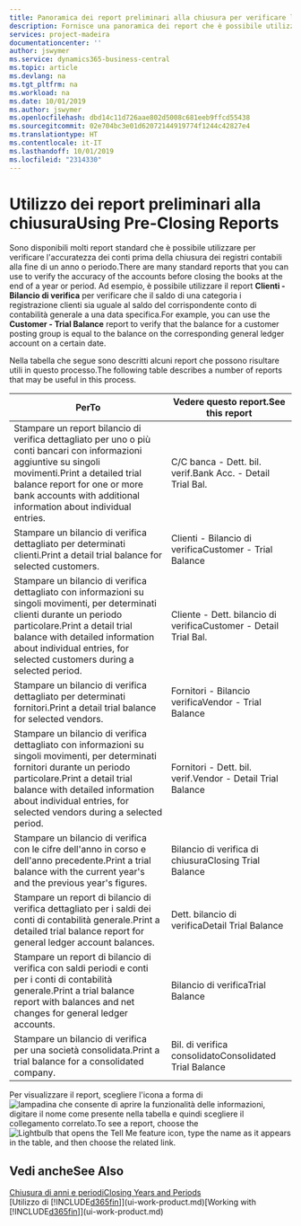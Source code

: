 ```yaml
---
title: Panoramica dei report preliminari alla chiusura per verificare l'accuratezza dei conti | Documenti Microsoft
description: Fornisce una panoramica dei report che è possibile utilizzare per verificare l'accuratezza dei conti prima della chiusura dei registri contabili alla fine di un anno o periodo.
services: project-madeira
documentationcenter: ''
author: jswymer
ms.service: dynamics365-business-central
ms.topic: article
ms.devlang: na
ms.tgt_pltfrm: na
ms.workload: na
ms.date: 10/01/2019
ms.author: jswymer
ms.openlocfilehash: dbd14c11d726aae802d5008c681eeb9ffcd55438
ms.sourcegitcommit: 02e704bc3e01d62072144919774f1244c42827e4
ms.translationtype: HT
ms.contentlocale: it-IT
ms.lasthandoff: 10/01/2019
ms.locfileid: "2314330"
---
```

# <a name="using-pre-closing-reports"></a><span data-ttu-id="0797c-103">Utilizzo dei report preliminari alla chiusura</span><span class="sxs-lookup"><span data-stu-id="0797c-103">Using Pre-Closing Reports</span></span>
<span data-ttu-id="0797c-104">Sono disponibili molti report standard che è possibile utilizzare per verificare l'accuratezza dei conti prima della chiusura dei registri contabili alla fine di un anno o periodo.</span><span class="sxs-lookup"><span data-stu-id="0797c-104">There are many standard reports that you can use to verify the accuracy of the accounts before closing the books at the end of a year or period.</span></span> <span data-ttu-id="0797c-105">Ad esempio, è possibile utilizzare il report **Clienti - Bilancio di verifica** per verificare che il saldo di una categoria i registrazione clienti sia uguale al saldo del corrispondente conto di contabilità generale a una data specifica.</span><span class="sxs-lookup"><span data-stu-id="0797c-105">For example, you can use the **Customer - Trial Balance** report to verify that the balance for a customer posting group is equal to the balance on the corresponding general ledger account on a certain date.</span></span>

<span data-ttu-id="0797c-106">Nella tabella che segue sono descritti alcuni report che possono risultare utili in questo processo.</span><span class="sxs-lookup"><span data-stu-id="0797c-106">The following table describes a number of reports that may be useful in this process.</span></span>

| <span data-ttu-id="0797c-107">Per</span><span class="sxs-lookup"><span data-stu-id="0797c-107">To</span></span> | <span data-ttu-id="0797c-108">Vedere questo report.</span><span class="sxs-lookup"><span data-stu-id="0797c-108">See this report</span></span> |
| --- | --- |
| <span data-ttu-id="0797c-109">Stampare un report bilancio di verifica dettagliato per uno o più conti bancari con informazioni aggiuntive su singoli movimenti.</span><span class="sxs-lookup"><span data-stu-id="0797c-109">Print a detailed trial balance report for one or more bank accounts with additional information about individual entries.</span></span> |<span data-ttu-id="0797c-110">C/C banca - Dett. bil. verif.</span><span class="sxs-lookup"><span data-stu-id="0797c-110">Bank Acc. - Detail Trial Bal.</span></span> |
| <span data-ttu-id="0797c-111">Stampare un bilancio di verifica dettagliato per determinati clienti.</span><span class="sxs-lookup"><span data-stu-id="0797c-111">Print a detail trial balance for selected customers.</span></span> |<span data-ttu-id="0797c-112">Clienti - Bilancio di verifica</span><span class="sxs-lookup"><span data-stu-id="0797c-112">Customer - Trial Balance</span></span> |
| <span data-ttu-id="0797c-113">Stampare un bilancio di verifica dettagliato con informazioni su singoli movimenti, per determinati clienti durante un periodo particolare.</span><span class="sxs-lookup"><span data-stu-id="0797c-113">Print a detail trial balance with detailed information about individual entries, for selected customers during a selected period.</span></span> |<span data-ttu-id="0797c-114">Cliente - Dett. bilancio di verifica</span><span class="sxs-lookup"><span data-stu-id="0797c-114">Customer - Detail Trial Bal.</span></span> |
| <span data-ttu-id="0797c-115">Stampare un bilancio di verifica dettagliato per determinati fornitori.</span><span class="sxs-lookup"><span data-stu-id="0797c-115">Print a detail trial balance for selected vendors.</span></span> |<span data-ttu-id="0797c-116">Fornitori - Bilancio verifica</span><span class="sxs-lookup"><span data-stu-id="0797c-116">Vendor - Trial Balance</span></span> |
| <span data-ttu-id="0797c-117">Stampare un bilancio di verifica dettagliato con informazioni su singoli movimenti, per determinati fornitori durante un periodo particolare.</span><span class="sxs-lookup"><span data-stu-id="0797c-117">Print a detail trial balance with detailed information about individual entries, for selected vendors during a selected period.</span></span> |<span data-ttu-id="0797c-118">Fornitori - Dett. bil. verif.</span><span class="sxs-lookup"><span data-stu-id="0797c-118">Vendor - Detail Trial Balance</span></span> |
| <span data-ttu-id="0797c-119">Stampare un bilancio di verifica con le cifre dell'anno in corso e dell'anno precedente.</span><span class="sxs-lookup"><span data-stu-id="0797c-119">Print a trial balance with the current year's and the previous year's figures.</span></span> |<span data-ttu-id="0797c-120">Bilancio di verifica di chiusura</span><span class="sxs-lookup"><span data-stu-id="0797c-120">Closing Trial Balance</span></span> |
| <span data-ttu-id="0797c-121">Stampare un report di bilancio di verifica dettagliato per i saldi dei conti di contabilità generale.</span><span class="sxs-lookup"><span data-stu-id="0797c-121">Print a detailed trial balance report for general ledger account balances.</span></span> |<span data-ttu-id="0797c-122">Dett. bilancio di verifica</span><span class="sxs-lookup"><span data-stu-id="0797c-122">Detail Trial Balance</span></span> |
| <span data-ttu-id="0797c-123">Stampare un report di bilancio di verifica con saldi periodi e conti per i conti di contabilità generale.</span><span class="sxs-lookup"><span data-stu-id="0797c-123">Print a trial balance report with balances and net changes for general ledger accounts.</span></span> |<span data-ttu-id="0797c-124">Bilancio di verifica</span><span class="sxs-lookup"><span data-stu-id="0797c-124">Trial Balance</span></span> |
| <span data-ttu-id="0797c-125">Stampare un bilancio di verifica per una società consolidata.</span><span class="sxs-lookup"><span data-stu-id="0797c-125">Print a trial balance for a consolidated company.</span></span> |<span data-ttu-id="0797c-126">Bil. di verifica consolidato</span><span class="sxs-lookup"><span data-stu-id="0797c-126">Consolidated Trial Balance</span></span> |

<span data-ttu-id="0797c-127">Per visualizzare il report, scegliere l'icona a forma di ![lampadina che consente di aprire la funzionalità delle informazioni](media/ui-search/search_small.png "Informazioni sull'operazione che si desidera eseguire"), digitare il nome come presente nella tabella e quindi scegliere il collegamento correlato.</span><span class="sxs-lookup"><span data-stu-id="0797c-127">To see a report, choose the ![Lightbulb that opens the Tell Me feature](media/ui-search/search_small.png "Tell me what you want to do") icon, type the name as it appears in the table, and then choose the related link.</span></span>

## <a name="see-also"></a><span data-ttu-id="0797c-128">Vedi anche</span><span class="sxs-lookup"><span data-stu-id="0797c-128">See Also</span></span>
[<span data-ttu-id="0797c-129">Chiusura di anni e periodi</span><span class="sxs-lookup"><span data-stu-id="0797c-129">Closing Years and Periods</span></span>](year-close-years-periods.md)  
<span data-ttu-id="0797c-130">[Utilizzo di [!INCLUDE[d365fin](includes/d365fin_md.md)]](ui-work-product.md)</span><span class="sxs-lookup"><span data-stu-id="0797c-130">[Working with [!INCLUDE[d365fin](includes/d365fin_md.md)]](ui-work-product.md)</span></span>

